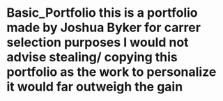 # Basic_Portfolio this is a portfolio made by Joshua Byker for carrer selection purposes I would not advise stealing/ copying this portfolio as the work to personalize it would far outweigh the gain 